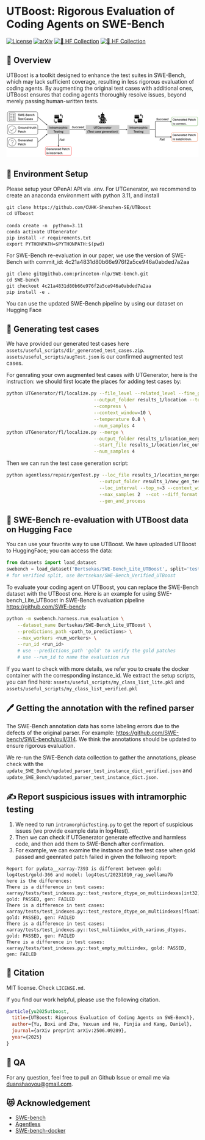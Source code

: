 # UTBoost: Rigorous Evaluation of Coding Agents on SWE-Bench

[![License](https://img.shields.io/badge/License-MIT-blue.svg)](LICENSE)
[![arXiv](https://img.shields.io/badge/arXiv-2505.09289-b31b1b.svg)](https://arxiv.org/abs/2506.09289)
[![🤗 HF Collection](https://img.shields.io/badge/HuggingFace-SWE--Bench_Verified_UTBoost-yellow)](https://huggingface.co/datasets/Bertsekas/SWE-Bench_Verified_UTBoost)
[![🤗 HF Collection](https://img.shields.io/badge/HuggingFace-SWE--Bench_Lite_UTBoost-yellow)](https://huggingface.co/datasets/Bertsekas/SWE-Bench_Lite_UTBoost)


## 👋 Overview
UTBoost is a toolkit designed to enhance the test suites in SWE-Bench, which may lack sufficient coverage, resulting in less rigorous evaluation of coding agents. By augmenting the original test cases with additional ones, UTBoost ensures that coding agents thoroughly resolve issues, beyond merely passing human-written tests.


<img src="assets/figures/utboost.png">

## 🦜 Environment Setup
Please setup your OPenAI API via .env.
For UTGenerator, we recommend to create an anaconda environment with python 3.11, and install

```shell
git clone https://github.com/CUHK-Shenzhen-SE/UTBoost
cd UTboost

conda create -n  python=3.11 
conda activate UTGenerator
pip install -r requirements.txt
export PYTHONPATH=$PYTHONPATH:$(pwd)
```

For SWE-Bench re-evaluation in our paper, we use the version of SWE-Bench with commit_id: 4c21a4831d80b66e976f2a5ce946a0abded7a2aa

```shell
git clone git@github.com:princeton-nlp/SWE-bench.git
cd SWE-bench
git checkout 4c21a4831d80b66e976f2a5ce946a0abded7a2aa
pip install -e .
```

You can use the updated SWE-Bench pipeline by using our dataset on Hugging Face

## 💫 Generating test cases
We have provided our generated test cases here `assets/useful_scripts/dir_generated_test_cases.zip`. `assets/useful_scripts/augTest.json` is our confirmed augmented test cases.

For genrating your own augmented test cases with UTGenerator, here is the instruction: we should first locate the places for adding test cases by:
```bash
python UTGenerator/fl/localize.py --file_level --related_level --fine_grain_line_level \
                                --output_folder results_1/location --top_n 3 \
                                --compress \
                                --context_window=10 \
                                --temperature 0.8 \
                                --num_samples 4
python UTGenerator/fl/localize.py --merge \
                                --output_folder results_1/location_merged \
                                --start_file results_1/location/loc_outputs.jsonl \
                                --num_samples 4
```
Then we can run the test case generation script:
```bash
python agentless/repair/genTest.py --loc_file results_1/location_merged/loc_merged_0-1_outputs.jsonl \
                                  --output_folder results_1/new_gen_testCase_t099_lm01 \
                                  --loc_interval --top_n=3 --context_window=10 \
                                  --max_samples 2  --cot --diff_format \
                                  --gen_and_process 
```

## 🤗 SWE-Bench re-evaluation with UTBoost data on Hugging Face 

You can use your favorite way to use UTBoost.
We have uploaded UTBoost to HuggingFace; you can access the data:
```python
from datasets import load_dataset
swebench = load_dataset('Bertsekas/SWE-Bench_Lite_UTBoost', split='test')
# for verified split, use Bertsekas/SWE-Bench_Verified_UTBoost
```

To evaluate your coding agent on UTBoost, you can replace the SWE-Bench dataset with the UTBoost one. Here is an example for using SWE-bench_Lite_UTBoost in SWE-Bench evaluation pipeline https://github.com/SWE-bench:
```bash
python -m swebench.harness.run_evaluation \
    --dataset_name Bertsekas/SWE-Bench_Lite_UTBoost \
    --predictions_path <path_to_predictions> \
    --max_workers <num_workers> \
    --run_id <run_id>
    # use --predictions_path 'gold' to verify the gold patches
    # use --run_id to name the evaluation run
```

If you want to check with more details, we refer you to create the docker container with the corresponding instance_id. We extract the setup scripts, you can find here: `assets/useful_scripts/my_class_list_lite.pkl` and `assets/useful_scripts/my_class_list_verified.pkl`

## 🖊️ Getting the annotation with the refined parser
The SWE-Bench annotation data has some labeling errors due to the defects of the original parser. For example: https://github.com/SWE-bench/SWE-bench/pull/314.
We think the annotations should be updated to ensure rigorous evaluation.

We re-run the SWE-Bench data collection to gather the annotations, please check with the `update_SWE_Bench/updated_parser_test_instance_dict_verified.json`
and `update_SWE_Bench/updated_parser_test_instance_dict.json`.

## ✍️ Report suspicious issues with intramorphic testing
1. We need to run `intramorphicTesting.py` to get the report of suspicious issues (we provide example data in log4test).
2. Then we can check if UTGenerator generate effective and harmless code, and then add them to SWE-Bench after confirmation.
3. For example, we can examine the instance and the test case when gold passed and geenrated patch failed in given the follwoing report:
```
Report for pydata__xarray-7393 is different between gold: log4test/gold-366 and model: log4test/20231010_rag_swellama7b
here is the differences:
There is a difference in test cases: xarray/tests/test_indexes.py::test_restore_dtype_on_multiindexes[int32], gold: PASSED, gen: FAILED
There is a difference in test cases: xarray/tests/test_indexes.py::test_restore_dtype_on_multiindexes[float32], gold: PASSED, gen: FAILED
There is a difference in test cases: xarray/tests/test_indexes.py::test_multiindex_with_various_dtypes, gold: PASSED, gen: FAILED
There is a difference in test cases: xarray/tests/test_indexes.py::test_empty_multiindex, gold: PASSED, gen: FAILED
```

## 📝 Citation
MIT license. Check `LICENSE.md`.

If you find our work helpful, please use the following citation.

```bibtex
@article{yu2025utboost,
  title={UTBoost: Rigorous Evaluation of Coding Agents on SWE-Bench},
  author={Yu, Boxi and Zhu, Yuxuan and He, Pinjia and Kang, Daniel},
  journal={arXiv preprint arXiv:2506.09289},
  year={2025}
}
```

## 📰 QA
For any question, feel free to pull an Github Issue or email me via duanshaoyou@gmail.com.


## 😻 Acknowledgement 

* [SWE-bench](https://www.swebench.com/)
* [Agentless](https://github.com/OpenAutoCoder/Agentless)
* [SWE-bench-docker](https://github.com/aorwall/SWE-bench-docker)
